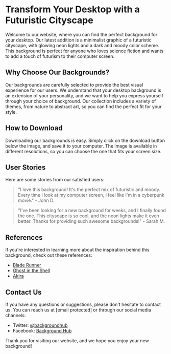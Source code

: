 <!--font:Montserrat-->

# Transform Your Desktop with a Futuristic Cityscape

Welcome to our website, where you can find the perfect background for your desktop. Our latest addition is a minimalist graphic of a futuristic cityscape, with glowing neon lights and a dark and moody color scheme. This background is perfect for anyone who loves science fiction and wants to add a touch of futurism to their computer screen.

## Why Choose Our Backgrounds?

Our backgrounds are carefully selected to provide the best visual experience for our users. We understand that your desktop background is an extension of your personality, and we want to help you express yourself through your choice of background. Our collection includes a variety of themes, from nature to abstract art, so you can find the perfect fit for your style.

## How to Download

Downloading our backgrounds is easy. Simply click on the download button below the image, and save it to your computer. The image is available in different resolutions, so you can choose the one that fits your screen size.

## User Stories

Here are some stories from our satisfied users:

> "I love this background! It's the perfect mix of futuristic and moody. Every time I look at my computer screen, I feel like I'm in a cyberpunk movie." - John D.

> "I've been looking for a new background for weeks, and I finally found the one. This cityscape is so cool, and the neon lights make it even better. Thanks for providing such awesome backgrounds!" - Sarah M.

## References

If you're interested in learning more about the inspiration behind this background, check out these references:

- [Blade Runner](#)
- [Ghost in the Shell](#)
- [Akira](#)

## Contact Us

If you have any questions or suggestions, please don't hesitate to contact us. You can reach us at [email protected] or through our social media channels:

- Twitter: [@backgroundhub](#)
- Facebook: [Background Hub](#)

Thank you for visiting our website, and we hope you enjoy your new background!

<!--

Write me content for website with wallpaper which alt text is:

"A minimalist graphic of a futuristic cityscape, with glowing neon lights and a dark and moody color scheme."

The name/title of the page should not be 1:1 copy of the alt text but rather a real content of the website which is using this wallpaper.

- Use markdown format 
- Start with heading
- Heading should be short and concise
- The content should look like a real website 
- The website should not be about the wallpaper, wallpaper is just a related background
- Heading should be contain work "wallpaper" or "background"
- Include real sections like references, contact, user stories, etc. use things relevant to the page purpose.
- Feel free to use structure like headings, bullets, numbering, blockquotes, paragraphs, horizontal lines, etc.
- You can use formatting like bold or _italic_
- You can include UTF-8 emojis
- Links should be only #hash anchors (and you can refer to the document itself)
- Do not include images


---


# Futuristic Cityscape Wallpaper for Your Desktop Background

Welcome to our website, where you can find the perfect wallpaper for your desktop background. Our latest addition is a minimalist graphic of a futuristic cityscape, with glowing neon lights and a dark and moody color scheme. This wallpaper is perfect for anyone who loves science fiction and wants to add a touch of futurism to their computer screen.

## Why Choose Our Wallpaper?

Our wallpapers are carefully selected to provide the best visual experience for our users. We understand that your desktop background is an extension of your personality, and we want to help you express yourself through your choice of wallpaper. Our collection includes a variety of themes, from nature to abstract art, so you can find the perfect fit for your style.

## How to Download

Downloading our wallpaper is easy. Simply click on the download button below the image, and save it to your computer. The image is available in different resolutions, so you can choose the one that fits your screen size.

## User Stories

Here are some stories from our satisfied users:

> "I love this wallpaper! It's the perfect mix of futuristic and moody. Every time I look at my computer screen, I feel like I'm in a cyberpunk movie." - John D.

> "I've been looking for a new wallpaper for weeks, and I finally found the one. This cityscape is so cool, and the neon lights make it even better. Thanks for providing such awesome wallpapers!" - Sarah M.

## References

If you're interested in learning more about the inspiration behind this wallpaper, check out these references:

- [Blade Runner](#)
- [Ghost in the Shell](#)
- [Akira](#)

## Contact Us

If you have any questions or suggestions, please don't hesitate to contact us. You can reach us at [email protected] or through our social media channels:

- Twitter: [@wallpaperhub](#)
- Facebook: [Wallpaper Hub](#)

Thank you for visiting our website, and we hope you enjoy your new wallpaper!


---


Heading should not include word "wallpaper". The website should not be about the wallpaper itself, wallpaper is just a related background, rewrite whole content.


---


# Transform Your Desktop with a Futuristic Cityscape

Welcome to our website, where you can find the perfect background for your desktop. Our latest addition is a minimalist graphic of a futuristic cityscape, with glowing neon lights and a dark and moody color scheme. This background is perfect for anyone who loves science fiction and wants to add a touch of futurism to their computer screen.

## Why Choose Our Backgrounds?

Our backgrounds are carefully selected to provide the best visual experience for our users. We understand that your desktop background is an extension of your personality, and we want to help you express yourself through your choice of background. Our collection includes a variety of themes, from nature to abstract art, so you can find the perfect fit for your style.

## How to Download

Downloading our backgrounds is easy. Simply click on the download button below the image, and save it to your computer. The image is available in different resolutions, so you can choose the one that fits your screen size.

## User Stories

Here are some stories from our satisfied users:

> "I love this background! It's the perfect mix of futuristic and moody. Every time I look at my computer screen, I feel like I'm in a cyberpunk movie." - John D.

> "I've been looking for a new background for weeks, and I finally found the one. This cityscape is so cool, and the neon lights make it even better. Thanks for providing such awesome backgrounds!" - Sarah M.

## References

If you're interested in learning more about the inspiration behind this background, check out these references:

- [Blade Runner](#)
- [Ghost in the Shell](#)
- [Akira](#)

## Contact Us

If you have any questions or suggestions, please don't hesitate to contact us. You can reach us at [email protected] or through our social media channels:

- Twitter: [@backgroundhub](#)
- Facebook: [Background Hub](#)

Thank you for visiting our website, and we hope you enjoy your new background!

-->
